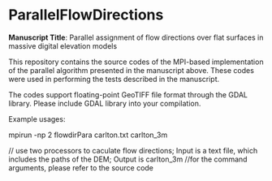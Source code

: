 # ParallelFlowDirections

**Manuscript Title**: Parallel assignment of flow directions over flat surfaces in massive digital elevation models

This repository contains the source codes of the MPI-based implementation of the parallel algorithm presented in the manuscript above. These codes were used in performing the tests described in the manuscript.

The codes support floating-point GeoTIFF file format through the GDAL library. Please include GDAL library into your compilation.

Example usages:

mpirun -np 2 flowdirPara carlton.txt carlton_3m    

// use two processors to caculate flow directions; Input is a text file, which includes the paths of the DEM; Output is carlton_3m
//for the command arguments, please refer to the source code

